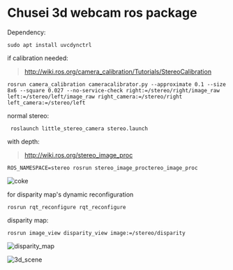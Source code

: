 # Chusei 3d webcam ros package


Dependency:
```
sudo apt install uvcdynctrl
```
if calibration needed:
> http://wiki.ros.org/camera_calibration/Tutorials/StereoCalibration
```
rosrun camera_calibration cameracalibrator.py --approximate 0.1 --size 8x6 --square 0.027 --no-service-check right:=/stereo/right/image_raw left:=/stereo/left/image_raw right_camera:=/stereo/right left_camera:=/stereo/left
```
normal stereo:
```
 roslaunch little_stereo_camera stereo.launch
```
with depth:
> http://wiki.ros.org/stereo_image_proc
```
ROS_NAMESPACE=stereo rosrun stereo_image_proctereo_image_proc
```
![coke](pics_for_readme/coke.png?raw=true)

for disparity map's dynamic reconfiguration
```
rosrun rqt_reconfigure rqt_reconfigure
```
disparity map:
```
rosrun image_view disparity_view image:=/stereo/disparity
```
![disparity_map](pics_for_readme/disparity.png?raw=true)

![3d_scene](pics_for_readme/stereo_long_distance.gif?raw=true)

